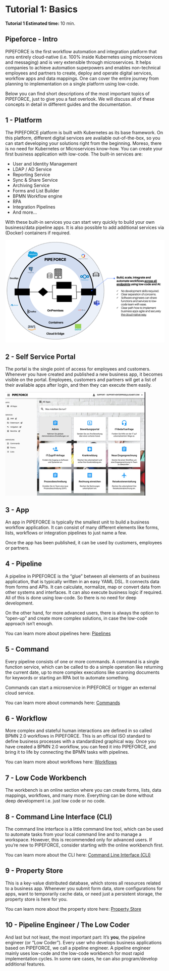 # Tutorial 1: Basics

**Tutorial 1 Estimated time:** 10 min.

## Pipeforce - Intro

PIPEFORCE is the first workflow automation and integration platform that runs entirely cloud-native (i.e. 100% inside Kubernetes using microservices and messaging) and is very extensible through microservices. It helps companies to achieve automation superpowers and enables non-technical employees and partners to create, deploy and operate digital services, workflow apps and data mappings. One can cover the entire journey from planning to implementation on a single platform using low-code.

Below you can find short descriptions of the most important topics of PIPEFORCE, just to give you a fast overlook. We will discuss all of these concepts in detail in different guides and the documentation.

## 1 - Platform

The PIPEFORCE platform is built with Kubernetes as its base framework. On this platform, different digital services are available out-of-the-box, so you can start developing your solutions right from the beginning. Moreso, there is no need for Kubernetes or Microservices know-how. You can create your first business application with low-code. The built-in services are:

*   User and Identity Management
*   LDAP / AD Service
*   Reporting Service
*   Sync & Share Service
*   Archiving Service
*   Forms and List Builder
*   BPMN Workflow engine
*   RPA
*   Integration Pipelines
*   And more…

    

With these built-in services you can start very quickly to build your own business/data pipeline apps. It is also possible to add additional services via (Docker) containers if required.

![](../img/image-20210225-132457.png)

## 2 - Self Service Portal

The portal is the single point of access for employees and customers. Whenever you have created and published a new business app, it becomes visible on the portal. Employees, customers and partners will get a list of their available apps after login, and then they can execute them easily.

![](../img/image-20210219-183117.png)

## 3 - App

An app in PIPEFORCE is typically the smallest unit to build a business workflow application. It can consist of many different elements like forms, lists, workflows or integration pipelines to just name a few.

Once the app has been published, it can be used by customers, employees or partners.

## 4 - Pipeline

A pipeline in PIPEFORCE is the “glue” between all elements of an business application, that is typically written in an easy YAML DSL. It connects data from forms and APIs. It can calculate, normalize, map or convert data from other systems and interfaces. It can also  execute business logic if required. All of this is done using low-code. So there is no need for deep development.

On the other hand, for more advanced users, there is always the option to “open-up” and create more complex solutions, in case the low-code approach isn’t enough. 

You can learn more about pipelines here: [Pipelines](../guides/pipeline)

## 5 - Command

Every pipeline consists of one or more commands. A command is a single function service, which can be called to do a simple operation like returning the current date, up to more complex executions like scanning documents for keywords or starting an RPA bot to automate something.

Commands can start a microservice in PIPEFORCE or trigger an external cloud service.

You can learn more about commands here: [Commands](../guides/Command)

## 6 - Workflow

More complex and stateful human interactions are defined in so called BPMN 2.0 workflows in PIPEFORCE. This is an official ISO standard to define business processes with a standardized graphical way. Once you have created a BPMN 2.0 workflow, you can feed it into PIPEFORCE, and bring it to life by connecting the BPMN tasks with pipelines.

You can learn more about workflows here: [Workflows](../guides/workflows/basics)

## 7 - Low Code Workbench

The workbench is an online section where you can create forms, lists, data mappings, workflows, and many more. Everything can be done without deep development i.e. just low code or no code.

## 8 - Command Line Interface (CLI)

The command line interface is a little command line tool, which can be used to automate tasks from your local command line and to manage a workspace. However, this is recommended only for advanced users. If you’re new to PIPEFORCE, consider starting with the online workbench first.

You can learn more about the CLI here: [Command Line Interface (CLI)](../api/cli)

## 9 - Property Store

This is a key-value distributed database, which stores all resources related to a business app. Whenever you submit form data, store configurations for apps, want to temporarily cache data, or need just a persistent storage, the property store is here for you.

You can learn more about the property store here: [Property Store](../guides/propertystore)

## 10 - Pipeline Engineer / The Low Coder

And last but not least, the most important part: It’s **you**, the pipeline engineer (or “Low Coder”). Every user who develops business applications based on PIPEFORCE, we call a pipeline engineer. A pipeline engineer mainly uses low-code and the low-code workbench for most rapid implementation cycles. In some rare cases, he can also program/develop additional features.